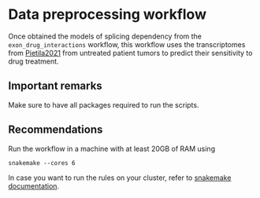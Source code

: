 # Data preprocessing workflow

Once obtained the models of splicing dependency from the `exon_drug_interactions` workflow, this workflow uses the transcriptomes from [Pietila2021](https://www.nature.com/articles/s41467-021-24009-8) from untreated patient tumors to predict their sensitivity to drug treatment.

## Important remarks

Make sure to have all packages required to run the scripts.

## Recommendations
Run the workflow in a machine with at least 20GB of RAM using
```
snakemake --cores 6
```
In case you want to run the rules on your cluster, refer to [snakemake documentation](https://snakemake.readthedocs.io/en/stable/executing/cluster.html).